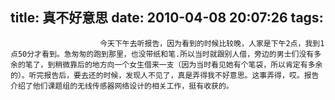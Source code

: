 title: 真不好意思
date: 2010-04-08 20:07:26
tags: 
---


						今天下午去听报告，因为看到的时候比较晚，人家是下午2点，我到1点50分才看到。急匆匆的跑到那里，也没带纸和笔.所以当时就跟别人借，旁边的男士们没有多余的笔了，到稍微靠后的地方向一个女生借来一支（因为当时看见她有个笔袋，所以肯定有多余的）。听完报告后，要去还的时候，发现人不见了，真是弄得我不好意思。这事弄得，哎。报告介绍了他们课题组的无线传感器网络设计的相关工作，挺有收获的。
		
		
		                                   